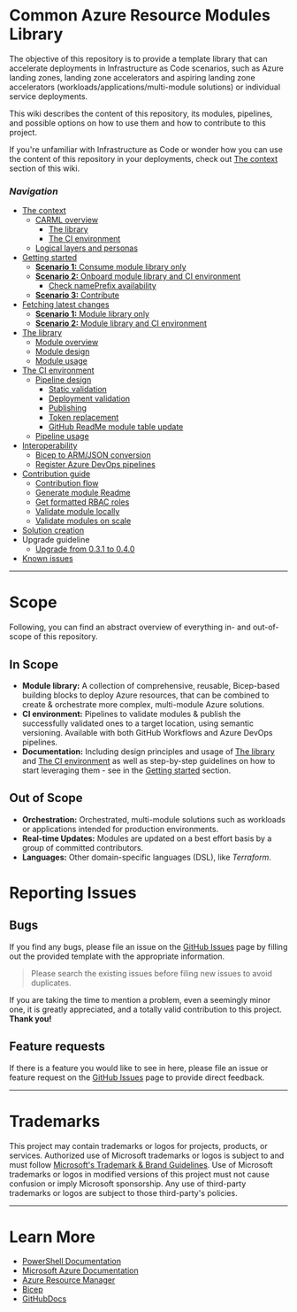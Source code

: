 # Common Azure Resource Modules Library

The objective of this repository is to provide a template library that can accelerate deployments in Infrastructure as Code scenarios, such as Azure landing zones, landing zone accelerators and aspiring landing zone accelerators (workloads/applications/multi-module solutions) or individual service deployments.

This wiki describes the content of this repository, its modules, pipelines, and possible options on how to use them and how to contribute to this project.

If you're unfamiliar with Infrastructure as Code or wonder how you can use the content of this repository in your deployments, check out [The context](./The%20context) section of this wiki.

### _Navigation_

- [The context](./The%20context)
  - [CARML overview](./The%20context%20-%20CARML%20overview)
    - [The library](./The%20context%20-%20CARML%20library)
    - [The CI environment](./The%20context%20-%20CARML%20CI%20environment)
  - [Logical layers and personas](./The%20context%20-%20Logical%20layers%20and%20personas)
- [Getting started](./Getting%20started)
  - [**Scenario 1:** Consume module library only](./Getting%20started%20-%20Scenario%201%20Consume%20library)
  - [**Scenario 2:** Onboard module library and CI environment](./Getting%20started%20-%20Scenario%202%20Onboard%20module%20library%20and%20CI%20environment)
    - [Check namePrefix availability](./Getting%20started%20-%20Check%20NamePrefix%20availability)
  - [**Scenario 3:** Contribute](./Getting%20started%20-%20Scenario%203%20Contribute)
- [Fetching latest changes](./Fetching%20latest%20changes)
  - [**Scenario 1:** Module library only](./Fetching%20latest%20changes%20-%20Scenario%201%20Module%20library%20only)
  - [**Scenario 2:** Module library and CI environment](./Fetching%20latest%20changes%20-%20Scenario%202%20Module%20library%20and%20CI%20environment)
- [The library](./The%20library)
  - [Module overview](./The%20library%20-%20Module%20overview)
  - [Module design](./The%20library%20-%20Module%20design)
  - [Module usage](./The%20library%20-%20Module%20usage)
- [The CI environment](./The%20CI%20environment)
  - [Pipeline design](./The%20CI%20environment%20-%20Pipeline%20design)
    - [Static validation](./The%20CI%20environment%20-%20Static%20validation)
    - [Deployment validation](./The%20CI%20environment%20-%20Deployment%20validation)
    - [Publishing](./The%20CI%20environment%20-%20Publishing)
    - [Token replacement](./The%20CI%20environment%20-%20Token%20replacement)
    - [GitHub ReadMe module table update](./The%20CI%20environment%20-%20GitHub%20ReadMe%20module%20table%20update)
  - [Pipeline usage](./The%20CI%20environment%20-%20Pipeline%20usage)
- [Interoperability](./Interoperability)
  - [Bicep to ARM/JSON conversion](./Interoperability%20-%20Bicep%20to%20ARM%20conversion)
  - [Register Azure DevOps pipelines](./Interoperability%20-%20Register%20Azure%20DevOps%20pipelines)
- [Contribution guide](./Contribution%20guide)
  - [Contribution flow](./Contribution%20guide%20-%20Contribution%20flow)
  - [Generate module Readme](./Contribution%20guide%20-%20Generate%20module%20Readme)
  - [Get formatted RBAC roles](./Contribution%20guide%20-%20Get%20formatted%20RBAC%20roles)
  - [Validate module locally](./Contribution%20guide%20-%20Validate%20module%20locally)
  - [Validate modules on scale](./Contribution%20guide%20-%20Validate%20module%20on%20scale)
- [Solution creation](./Solution%20creation)
- Upgrade guideline
  - [Upgrade from 0.3.1 to 0.4.0](./Upgrade%20from%200.3.1%20to%200.4.0)
- [Known issues](./Known%20issues)

---

# Scope

Following, you can find an abstract overview of everything in- and out-of-scope of this repository.

## In Scope

- **Module library:** A collection of comprehensive, reusable, Bicep-based building blocks to deploy Azure resources, that can be combined to create & orchestrate more complex, multi-module Azure solutions.
- **CI environment:** Pipelines to validate modules & publish the successfully validated ones to a target location, using semantic versioning. Available with both GitHub Workflows and Azure DevOps pipelines.
- **Documentation:** Including design principles and usage of [The library](./The%20library) and [The CI environment](./The%20CI%20environment) as well as step-by-step guidelines on how to start leveraging them - see in the [Getting started](./Getting%20started) section.

## Out of Scope

- **Orchestration:** Orchestrated, multi-module solutions such as workloads or applications intended for production environments.
- **Real-time Updates:** Modules are updated on a best effort basis by a group of committed contributors.
- **Languages:** Other domain-specific languages (DSL), like _Terraform_.

# Reporting Issues

## Bugs

If you find any bugs, please file an issue on the [GitHub Issues][GitHubIssues] page by filling out the provided template with the appropriate information.

> Please search the existing issues before filing new issues to avoid duplicates.

If you are taking the time to mention a problem, even a seemingly minor one, it is greatly appreciated, and a totally valid contribution to this project. **Thank you!**

## Feature requests

If there is a feature you would like to see in here, please file an issue or feature request on the [GitHub Issues][GitHubIssues] page to provide direct feedback.

---

# Trademarks

This project may contain trademarks or logos for projects, products, or services. Authorized use of Microsoft trademarks or logos is subject to and must follow
[Microsoft's Trademark & Brand Guidelines](https://www.microsoft.com/en-us/legal/intellectualproperty/trademarks/usage/general).
Use of Microsoft trademarks or logos in modified versions of this project must not cause confusion or imply Microsoft sponsorship.
Any use of third-party trademarks or logos are subject to those third-party's policies.

---

# Learn More

- [PowerShell Documentation][PowerShellDocs]
- [Microsoft Azure Documentation][MicrosoftAzureDocs]
- [Azure Resource Manager][AzureResourceManager]
- [Bicep][Bicep]
- [GitHubDocs][GitHubDocs]

<!-- References -->

<!-- Local -->
[GitHubDocs]: <https://docs.github.com/>
[GitHubIssues]: <https://github.com/Azure/Modules/issues>
[AzureResourceManager]: <https://docs.microsoft.com/en-us/azure/azure-resource-manager/management/overview>
[Bicep]: <https://github.com/Azure/bicep>

<!-- Docs -->
[MicrosoftAzureDocs]: <https://docs.microsoft.com/en-us/azure/>
[PowerShellDocs]: <https://docs.microsoft.com/en-us/powershell/>

